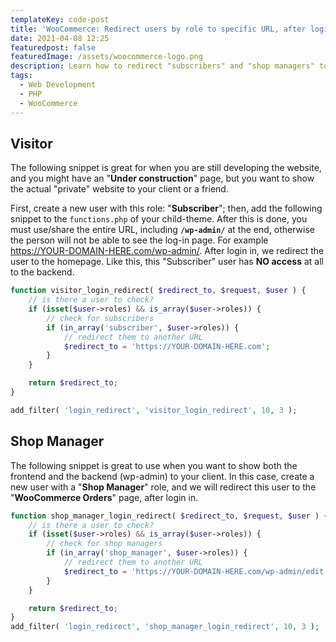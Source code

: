 ```yaml
---
templateKey: code-post
title: 'WooCommerce: Redirect users by role to specific URL, after login in'
date: 2021-04-08 12:25
featuredpost: false
featuredImage: /assets/woocommerce-logo.png
description: Learn how to redirect "subscribers" and "shop managers" to specific URLs, after login in to the wp-admin. This is great if you are developing a website, and you just want to show an "Under Construction" page.
tags:
  - Web Development
  - PHP
  - WooCommerce
---
```


## Visitor

The following snippet is great for when you are still developing the website, and you might have an "**Under construction**" page, but you want to show the actual "private" website to your client or a friend.

First, create a new user with this role: "**Subscriber**"; then, add the following snippet to the `functions.php` of your child-theme. After this is done, you must use/share the entire URL, including **`/wp-admin/`** at the end, otherwise the person will not be able to see the log-in page. For example <https://YOUR-DOMAIN-HERE.com/wp-admin/>. After login in, we redirect the user to the homepage. Like this, this "Subscriber" user has **NO access** at all to the backend.

```php
function visitor_login_redirect( $redirect_to, $request, $user ) {
    // is there a user to check?
    if (isset($user->roles) && is_array($user->roles)) {
        // check for subscribers
        if (in_array('subscriber', $user->roles)) {
            // redirect them to another URL
            $redirect_to = 'https://YOUR-DOMAIN-HERE.com';
        }
    }

    return $redirect_to;
}

add_filter( 'login_redirect', 'visitor_login_redirect', 10, 3 );
```

## Shop Manager

The following snippet is great to use when you want to show both the frontend and the backend (wp-admin) to your client. In this case, create a new user with a "**Shop Manager**" role, and we will redirect this user to the "**WooCommerce Orders**" page, after login in.

```php
function shop_manager_login_redirect( $redirect_to, $request, $user ) {
    // is there a user to check?
    if (isset($user->roles) && is_array($user->roles)) {
        // check for shop managers
        if (in_array('shop_manager', $user->roles)) {
            // redirect them to another URL
            $redirect_to = 'https://YOUR-DOMAIN-HERE.com/wp-admin/edit.php?post_type=shop_order';
        }
    }

    return $redirect_to;
}
add_filter( 'login_redirect', 'shop_manager_login_redirect', 10, 3 );
```
